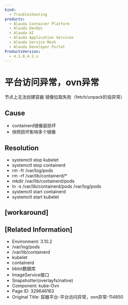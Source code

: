 ```yaml
---
kind:
  - Troubleshooting
products:
  - Alauda Container Platform
  - Alauda DevOps
  - Alauda AI
  - Alauda Application Services
  - Alauda Service Mesh
  - Alauda Developer Portal
ProductsVersion:
  - 4.1.0,4.2.x
---
```

<!-- A type of document that involves encountering a fault, diagnosing it, performing root cause analysis, and providing solutions. -->

# 平台访问异常，ovn异常

节点上无法创建容器 镜像拉取失败（fetch/unpack阶段异常）

## Cause
- containerd镜像层损坏
- 快照损坏影响多个镜像

## Resolution
- systemctl stop kubelet
- systemctl stop containerd
- rm -fr /var/log/pods
- rm -rf /var/lib/containerd/*
- mkdir /var/lib/containerd/pods
- ln -s /var/lib/containerd/pods /var/log/pods
- systemctl start containerd
- systemctl start kubelet

## [workaround]

## [Related Information]
- Environment: 3.10.2
- /var/log/pods
- /var/lib/containerd
- kubelet
- containerd
- bblot数据库
- ImageService接口
- Snapshotter(overlayfs/native)
- Component: kube-Ovn
- Page ID: 329646163
- Original Title: 容器平台-平台访问异常，ovn异常-114850
